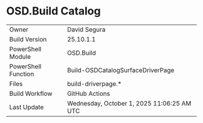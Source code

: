 ﻿# OSD.Build Catalog

| | |
|-|-|
| Owner | David Segura |
| Build Version | 25.10.1.1 |
| PowerShell Module | OSD.Build |
| PowerShell Function | Build-OSDCatalogSurfaceDriverPage |
| Files | build-driverpage.* |
| Build Workflow | GitHub Actions |
| Last Update | Wednesday, October 1, 2025 11:06:25 AM UTC |
